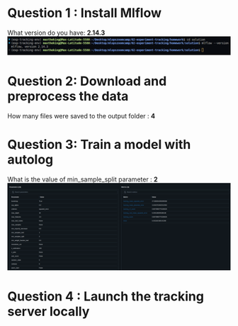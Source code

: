 # Question 1 : Install Mlflow

What version do you have: **2.14.3** 
<img src = "imgs/mlflow-version.png">

# Question 2: Download and preprocess the data

How many files were saved to the output folder :  **4**

# Question 3: Train a model with autolog

What is the value of min_sample_split parameter : **2**
<img src = "imgs/Question3.png">

# Question 4 : Launch the tracking server locally 


